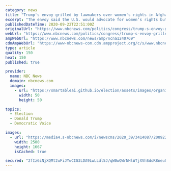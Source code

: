 ```yaml
---
category: news
title: "Trump's envoy grilled by lawmakers over women's rights in Afghanistan"
excerpt: "The envoy said the U.S. would advocate for women’s rights but conceded the country’s future would be determined by peace talks between the Taliban and the Afghan government."
publishedDateTime: 2020-09-22T22:51:00Z
originalUrl: "https://www.nbcnews.com/politics/congress/trump-s-envoy-grilled-lawmakers-over-women-s-rights-afghanistan-n1240769"
webUrl: "https://www.nbcnews.com/politics/congress/trump-s-envoy-grilled-lawmakers-over-women-s-rights-afghanistan-n1240769"
ampWebUrl: "https://www.nbcnews.com/news/amp/ncna1240769"
cdnAmpWebUrl: "https://www-nbcnews-com.cdn.ampproject.org/c/s/www.nbcnews.com/news/amp/ncna1240769"
type: article
quality: 150
heat: 150
published: true

provider:
  name: NBC News
  domain: nbcnews.com
  images:
    - url: "https://smartableai.github.io/election/assets/images/organizations/nbcnews.com-50x50.jpg"
      width: 50
      height: 50

topics:
  - Election
  - Donald Trump
  - Democratic Voice

images:
  - url: "https://media4.s-nbcnews.com/i/newscms/2020_39/3414087/200922-zalmay-khalilzad-jm-1625_616206e16f4ffcb5cabd88ba0f866530.jpg"
    width: 2500
    height: 1667
    isCached: true

secured: "2fIz6iNjXQMt2uFiJYwCIG3LDA9LwLLdl5J/qW0wQWrNHlWTjXVhSdoR8neuC/Gr8VUbVBMGW2mLPoXp7mfU5cM/aDqoYDNMGwImf8AsNFeaDW2pefdOs3dBWTzxiN5ycvnzeCzZv1maBqq2/CqTPtLHOLSyMHMr6Z7pdxvIT3vjGEru9Rp+dSr4T6kOux2UancKrQ6EAtuNyMUdShbzMhlHG4dcCzfD6Z52wF6MjnccSCScJHs1ymJPLJAsSe5xPz0pYNKh3kEqQiJxzGruXpTGYTb1BFtLdO0qwUYVNfJlQtyKrt/8SBd/TIvCRRCfq8xktzESkxKUJGUjfrFkvzRq7anlp2oQV6zEGU9tx6M=;8FFxPYMxOk0SwaU3NB1mNw=="
---
```


